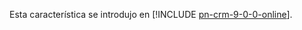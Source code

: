 Esta característica se introdujo en [!INCLUDE [pn-crm-9-0-0-online](../includes/pn-crm-9-0-0-online.md)].